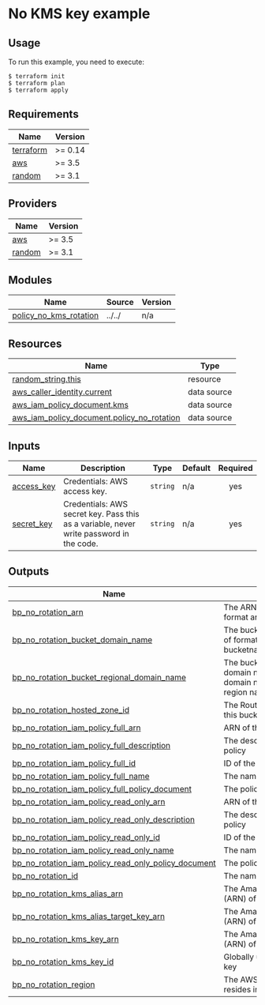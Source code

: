 # No KMS key example

## Usage

To run this example, you need to execute:

```
$ terraform init
$ terraform plan
$ terraform apply
```

<!-- BEGINNING OF PRE-COMMIT-TERRAFORM DOCS HOOK -->
## Requirements

| Name | Version |
|------|---------|
| <a name="requirement_terraform"></a> [terraform](#requirement\_terraform) | >= 0.14 |
| <a name="requirement_aws"></a> [aws](#requirement\_aws) | >= 3.5 |
| <a name="requirement_random"></a> [random](#requirement\_random) | >= 3.1 |

## Providers

| Name | Version |
|------|---------|
| <a name="provider_aws"></a> [aws](#provider\_aws) | >= 3.5 |
| <a name="provider_random"></a> [random](#provider\_random) | >= 3.1 |

## Modules

| Name | Source | Version |
|------|--------|---------|
| <a name="module_policy_no_kms_rotation"></a> [policy\_no\_kms\_rotation](#module\_policy\_no\_kms\_rotation) | ../../ | n/a |

## Resources

| Name | Type |
|------|------|
| [random_string.this](https://registry.terraform.io/providers/hashicorp/random/latest/docs/resources/string) | resource |
| [aws_caller_identity.current](https://registry.terraform.io/providers/hashicorp/aws/latest/docs/data-sources/caller_identity) | data source |
| [aws_iam_policy_document.kms](https://registry.terraform.io/providers/hashicorp/aws/latest/docs/data-sources/iam_policy_document) | data source |
| [aws_iam_policy_document.policy_no_rotation](https://registry.terraform.io/providers/hashicorp/aws/latest/docs/data-sources/iam_policy_document) | data source |

## Inputs

| Name | Description | Type | Default | Required |
|------|-------------|------|---------|:--------:|
| <a name="input_access_key"></a> [access\_key](#input\_access\_key) | Credentials: AWS access key. | `string` | n/a | yes |
| <a name="input_secret_key"></a> [secret\_key](#input\_secret\_key) | Credentials: AWS secret key. Pass this as a variable, never write password in the code. | `string` | n/a | yes |

## Outputs

| Name | Description |
|------|-------------|
| <a name="output_bp_no_rotation_arn"></a> [bp\_no\_rotation\_arn](#output\_bp\_no\_rotation\_arn) | The ARN of the bucket. Will be of format arn:aws:s3:::bucketname. |
| <a name="output_bp_no_rotation_bucket_domain_name"></a> [bp\_no\_rotation\_bucket\_domain\_name](#output\_bp\_no\_rotation\_bucket\_domain\_name) | The bucket domain name. Will be of format bucketname.s3.amazonaws.com. |
| <a name="output_bp_no_rotation_bucket_regional_domain_name"></a> [bp\_no\_rotation\_bucket\_regional\_domain\_name](#output\_bp\_no\_rotation\_bucket\_regional\_domain\_name) | The bucket region-specific domain name. The bucket domain name including the region name. |
| <a name="output_bp_no_rotation_hosted_zone_id"></a> [bp\_no\_rotation\_hosted\_zone\_id](#output\_bp\_no\_rotation\_hosted\_zone\_id) | The Route 53 Hosted Zone ID for this bucket's region. |
| <a name="output_bp_no_rotation_iam_policy_full_arn"></a> [bp\_no\_rotation\_iam\_policy\_full\_arn](#output\_bp\_no\_rotation\_iam\_policy\_full\_arn) | ARN of the full right policy |
| <a name="output_bp_no_rotation_iam_policy_full_description"></a> [bp\_no\_rotation\_iam\_policy\_full\_description](#output\_bp\_no\_rotation\_iam\_policy\_full\_description) | The description of the full right policy |
| <a name="output_bp_no_rotation_iam_policy_full_id"></a> [bp\_no\_rotation\_iam\_policy\_full\_id](#output\_bp\_no\_rotation\_iam\_policy\_full\_id) | ID of the full right policy |
| <a name="output_bp_no_rotation_iam_policy_full_name"></a> [bp\_no\_rotation\_iam\_policy\_full\_name](#output\_bp\_no\_rotation\_iam\_policy\_full\_name) | The name of the full right policy |
| <a name="output_bp_no_rotation_iam_policy_full_policy_document"></a> [bp\_no\_rotation\_iam\_policy\_full\_policy\_document](#output\_bp\_no\_rotation\_iam\_policy\_full\_policy\_document) | The policy document |
| <a name="output_bp_no_rotation_iam_policy_read_only_arn"></a> [bp\_no\_rotation\_iam\_policy\_read\_only\_arn](#output\_bp\_no\_rotation\_iam\_policy\_read\_only\_arn) | ARN of the read only policy |
| <a name="output_bp_no_rotation_iam_policy_read_only_description"></a> [bp\_no\_rotation\_iam\_policy\_read\_only\_description](#output\_bp\_no\_rotation\_iam\_policy\_read\_only\_description) | The description of the read only policy |
| <a name="output_bp_no_rotation_iam_policy_read_only_id"></a> [bp\_no\_rotation\_iam\_policy\_read\_only\_id](#output\_bp\_no\_rotation\_iam\_policy\_read\_only\_id) | ID of the read only policy |
| <a name="output_bp_no_rotation_iam_policy_read_only_name"></a> [bp\_no\_rotation\_iam\_policy\_read\_only\_name](#output\_bp\_no\_rotation\_iam\_policy\_read\_only\_name) | The name of the read only policy |
| <a name="output_bp_no_rotation_iam_policy_read_only_policy_document"></a> [bp\_no\_rotation\_iam\_policy\_read\_only\_policy\_document](#output\_bp\_no\_rotation\_iam\_policy\_read\_only\_policy\_document) | The policy document |
| <a name="output_bp_no_rotation_id"></a> [bp\_no\_rotation\_id](#output\_bp\_no\_rotation\_id) | The name of the bucket. |
| <a name="output_bp_no_rotation_kms_alias_arn"></a> [bp\_no\_rotation\_kms\_alias\_arn](#output\_bp\_no\_rotation\_kms\_alias\_arn) | The Amazon Resource Name (ARN) of the key alias |
| <a name="output_bp_no_rotation_kms_alias_target_key_arn"></a> [bp\_no\_rotation\_kms\_alias\_target\_key\_arn](#output\_bp\_no\_rotation\_kms\_alias\_target\_key\_arn) | The Amazon Resource Name (ARN) of the target key identifier |
| <a name="output_bp_no_rotation_kms_key_arn"></a> [bp\_no\_rotation\_kms\_key\_arn](#output\_bp\_no\_rotation\_kms\_key\_arn) | The Amazon Resource Name (ARN) of the key |
| <a name="output_bp_no_rotation_kms_key_id"></a> [bp\_no\_rotation\_kms\_key\_id](#output\_bp\_no\_rotation\_kms\_key\_id) | Globally unique identifier for the key |
| <a name="output_bp_no_rotation_region"></a> [bp\_no\_rotation\_region](#output\_bp\_no\_rotation\_region) | The AWS region this bucket resides in. |
<!-- END OF PRE-COMMIT-TERRAFORM DOCS HOOK -->

